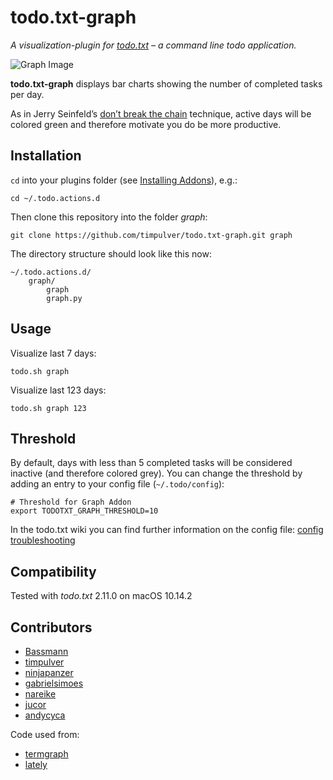 # todo.txt-graph

*A visualization-plugin for [todo.txt](http://todotxt.com/) – a command line todo application.*  

![Graph Image](https://cloud.githubusercontent.com/assets/1055819/11110492/dd8527fe-88fc-11e5-9957-2e03db505fbd.png)

**todo.txt-graph** displays bar charts showing the number of completed tasks per day.  

As in Jerry Seinfeld’s [don’t break the chain](http://dontbreakthechain.com/what) technique, active days will be colored green and therefore motivate you do be more productive.

## Installation

`cd` into your plugins folder (see [Installing Addons](https://github.com/ginatrapani/todo.txt-cli/wiki/Creating-and-Installing-Add-ons)), e.g.:

```
cd ~/.todo.actions.d
```

Then clone this repository into the folder *graph*:

```
git clone https://github.com/timpulver/todo.txt-graph.git graph
```

The directory structure should look like this now:  

```
~/.todo.actions.d/
    graph/
        graph
        graph.py  
```

## Usage

Visualize last 7 days:  

```
todo.sh graph
```

Visualize last 123 days:  

```
todo.sh graph 123
```

## Threshold

By default, days with less than 5 completed tasks will be considered inactive (and therefore colored grey). You can change the threshold by adding an entry to your config file (`~/.todo/config`):  

```
# Threshold for Graph Addon
export TODOTXT_GRAPH_THRESHOLD=10
```

In the todo.txt wiki you can find further information on the config file: [config troubleshooting](https://github.com/todotxt/todo.txt-cli/wiki/Troubleshooting)

## Compatibility

Tested with *todo.txt* 2.11.0 on macOS 10.14.2

## Contributors

- [Bassmann](https://github.com/Bassmann)
- [timpulver](https://github.com/timpulver)
- [ninjapanzer](https://github.com/ninjapanzer)
- [gabrielsimoes](https://github.com/gabrielsimoes)
- [nareike](https://github.com/nareike)
- [jucor](https://github.com/jucor)
- [andycyca](https://github.com/andycyca)

Code used from:  

- [termgraph](https://github.com/mkaz/termgraph/blob/master/termgraph.py)
- [lately](https://github.com/emilerl/emilerl/)
